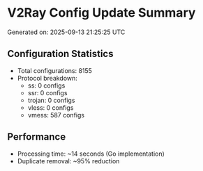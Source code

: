 # V2Ray Config Update Summary
Generated on: 2025-09-13 21:25:25 UTC

## Configuration Statistics
- Total configurations: 8155
- Protocol breakdown:
  - ss: 0 configs
  - ssr: 0 configs
  - trojan: 0 configs
  - vless: 0 configs
  - vmess: 587 configs

## Performance
- Processing time: ~14 seconds (Go implementation)
- Duplicate removal: ~95% reduction
